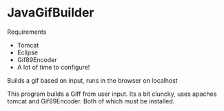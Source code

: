 # JavaGifBuilder

Requirements
  - Tomcat
  - Eclipse
  - Gif89Encoder
  - A lot of time to configure!
  
Builds a gif based on input, runs in the browser on localhost

This program builds a Giff from user input.
Its a bit cluncky, uses apaches tomcat and Gif89Encoder.
Both of which must be installed.

